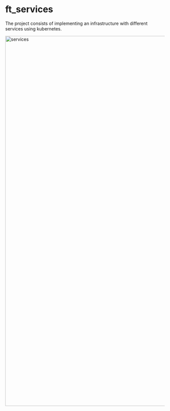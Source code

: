 # ft_services

The project consists of implementing an infrastructure with different services using kubernetes.


<img width="1167" alt="services" src="https://user-images.githubusercontent.com/60336548/123518483-15672900-d6e1-11eb-9a98-a366fa89525d.png">
